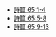 - [詩篇 65:1-4](https://henryccyu.github.io/SongsOfJesus/Pslams65_1to4.html)
- [詩篇 65:5-8](https://henryccyu.github.io/SongsOfJesus/Pslams65_5to8.html)
- [詩篇 65:9-13](https://henryccyu.github.io/SongsOfJesus/Pslams65_9to13.html)
